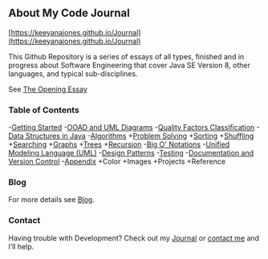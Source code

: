 ## About My Code Journal

[https://keeyanajones.github.io/Journal](https://keeyanajones.github.io/Journal)

This Github Repository is a series of essays of all types, finished and in progress about Software Engineering that cover Java SE Version 8, other languages, and typical sub-disciplines.

See [The Opening Essay](https://keeyanajones.github.io/Journal/opening-essay)

### Table of Contents
-[Getting Started](https://keeyanajones.github.io/Journal/getting-started)
-[OOAD and UML Diagrams](https://keeyanajones.github.io/Journal/ooad-process)
-[Quality Factors Classification](https://keeyanajones.github.io/Journal/quality-factors)
-[Data Structures in Java](https://keeyanajones.github.io/Journal/data-structures)
-[Algorithms](https://keeyanajones.github.io/Journal/algorithms)
  +[Problem Solving](https://keeyanajones.github.io/Journal/algorithms/problem-solving)
  +[Sorting](https://keeyanajones.github.io/Journal/algorithms/sorting)
  +[Shuffling](https://keeyanajones.github.io/Journal/algorithms/shuffling)
  +[Searching](https://keeyanajones.github.io/Journal/algorithms/searching)
  +[Graphs](https://keeyanajones.github.io/Journal/algorithms/graphs)
  +[Trees](https://keeyanajones.github.io/Journal/algorithms/trees)
  +[Recursion](https://keeyanajones.github.io/Journal/algorithms/recursion)
    -[Big O' Notations](https://keeyanajones.github.io/Journal/big-o-notations)
    -[Unified Modeling Language (UML)](https://keeyanajones.github.io/Journal/uml)
    -[Design Patterns](https://keeyanajones.github.io/Journal/design-patterns)
    -[Testing](https://keeyanajones.github.io/Journal/testing)
    -[Documentation and Version Control](https://keeyanajones.github.io/Journal/documentation-version)
    -[Appendix](https://keeyanajones.github.io/Journal/appendix)
      +Color
      +Images
      +Projects
      +Reference

### Blog
For more details see [Blog](https://keeyanajones.github.io/website/).

### Contact
Having trouble with Development? Check out my [Journal](https://keeyanajones.github.io/Journal/) 
or [contact me](https://github.com/keeyanajones) and I’ll help.

